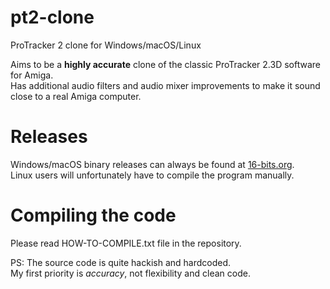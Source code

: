 # pt2-clone
ProTracker 2 clone for Windows/macOS/Linux

Aims to be a **highly accurate** clone of the classic ProTracker 2.3D software for Amiga. \
Has additional audio filters and audio mixer improvements to make it sound close to a real Amiga computer.

# Releases
Windows/macOS binary releases can always be found at [16-bits.org](https://16-bits.org/pt2.php). \
Linux users will unfortunately have to compile the program manually.

# Compiling the code
Please read HOW-TO-COMPILE.txt file in the repository.

PS: The source code is quite hackish and hardcoded. \
My first priority is _accuracy_, not flexibility and clean code.
